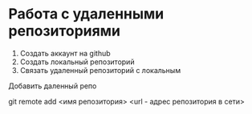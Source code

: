 # Работа с удаленными репозиториями

1. Создать аккаунт на github
2. Создать локальный репозиторий
3. Связать удаленный репозиторий с локальным

Добавить даленный репо

git remote add <имя репозитория> <url - адрес репозитория в сети>